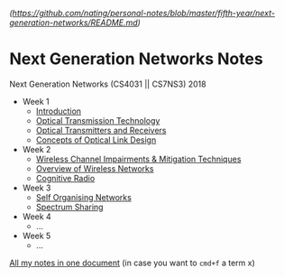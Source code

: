 
*(https://github.com/nating/personal-notes/blob/master/fifth-year/next-generation-networks/README.md)*

# Next Generation Networks Notes

Next Generation Networks (CS4031 || CS7NS3) 2018

* Week 1
  * [Introduction](https://github.com/nating/personal-notes/blob/master/fifth-year/next-generation-networks/introduction.md)
  * [Optical Transmission Technology](https://github.com/nating/personal-notes/blob/master/fifth-year/next-generation-networks/optical-transmission-technology.md)
  * [Optical Transmitters and Receivers](https://github.com/nating/personal-notes/blob/master/fifth-year/next-generation-networks/optical-transmitters-and-receivers.md)
  * [Concepts of Optical Link Design](https://github.com/nating/personal-notes/blob/master/fifth-year/next-generation-networks/concepts-of-optical-link-design.md)
* Week 2
  * [Wireless Channel Impairments & Mitigation Techniques](https://github.com/nating/personal-notes/blob/master/fifth-year/next-generation-networks/wireless-channel-impairments-and-mitigation-techniques.md)
  * [Overview of Wireless Networks](https://github.com/nating/personal-notes/blob/master/fifth-year/next-generation-networks/overview-of-wireless-networks.md)
  * [Cognitive Radio](https://github.com/nating/personal-notes/blob/master/fifth-year/next-generation-networks/cognitive-radio.md)
* Week 3
  * [Self Organising Networks](https://github.com/nating/personal-notes/blob/master/fifth-year/next-generation-networks/self-organising-networks.md)
  * [Spectrum Sharing](https://github.com/nating/personal-notes/blob/master/fifth-year/next-generation-networks/spectrum-sharing.md)
* Week 4
  * ...
* Week 5
  * ...

[All my notes in one document](https://github.com/nating/personal-notes/blob/master/fifth-year/next-generation-networks/all-notes.md) (in case you want to `cmd+f` a term x)
